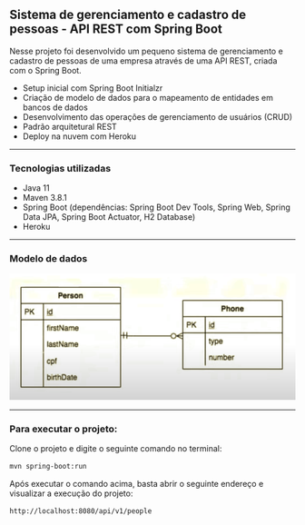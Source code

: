 <h2>Sistema de gerenciamento e cadastro de pessoas - API REST com Spring Boot</h2>

Nesse projeto foi desenvolvido um pequeno sistema de gerenciamento e cadastro de pessoas de uma empresa através de uma API REST, criada com o Spring Boot.

* Setup inicial com Spring Boot Initialzr
* Criação de modelo de dados para o mapeamento de entidades em bancos de dados
* Desenvolvimento das operações de gerenciamento de usuários (CRUD)
* Padrão arquitetural REST
* Deploy na nuvem com Heroku

<hr>
<h3>Tecnologias utilizadas</h3>

* Java 11
* Maven 3.8.1
* Spring Boot (dependências: Spring Boot Dev Tools, Spring Web, Spring Data JPA, Spring Boot Actuator, H2 Database)
* Heroku

<hr>
<h3>Modelo de dados</h3>

![modelo conceitual](https://github.com/yornellas/person-registry-API/blob/main/assets/modelo-dados.png?raw=true)

<hr>
<h3>Para executar o projeto:</h3>
Clone o projeto e digite o seguinte comando no terminal:

```bash
mvn spring-boot:run 
```

Após executar o comando acima, basta abrir o seguinte endereço e visualizar a execução do projeto:

```
http://localhost:8080/api/v1/people
```







